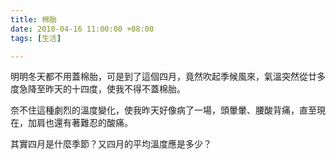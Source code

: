 ```yaml
---
title: 棉胎
date: 2010-04-16 11:00:00 +08:00
tags: [生活]

---
```


 明明冬天都不用蓋棉胎，可是到了這個四月，竟然吹起季候風來，氣溫突然從廿多度急降至昨天的十四度，使我不得不蓋棉胎。  
  
 奈不住這種劇烈的溫度變化，使我昨天好像病了一場，頭暈暈、腰酸背痛，直至現在，加肩也還有著難忍的酸痛。  
  
 其實四月是什麼季節？又四月的平均溫度應是多少？
